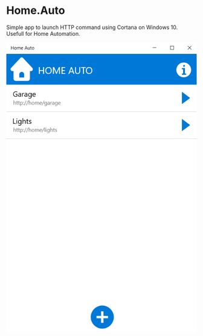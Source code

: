 # Home.Auto

Simple app to launch HTTP command using Cortana on Windows 10.  
Usefull for Home Automation.

![Main Page](https://raw.githubusercontent.com/nicoschmitt/Home.Auto/master/01%20main.png)
